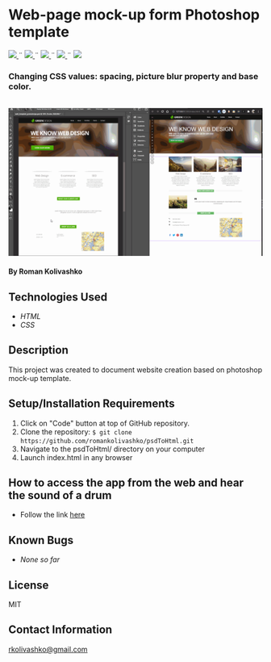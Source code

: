 # Web-page mock-up form Photoshop template

<html>
<!-- Project Shields -->
    <p align="left">
        <a href="https://github.com/romankolivashko/psdToHtml">
            <img src="https://img.shields.io/github/repo-size/romankolivashko/psdToHtml?style=plastic">
        </a>
		  ¨
        <a href="https://github.com/romankolivashko/psdToHtml/commits/main">
            <img src="https://img.shields.io/github/last-commit/romankolivashko/psdToHtml?color=yellow&style=plastic">
        </a>
        ¨
        <a href="https://github.com/romankolivashko/psdToHtml/stargazers">
            <img src="https://img.shields.io/github/stars/romankolivashko/psdToHtml?color=yellow&style=plastic">
        </a>
        ¨
        <a href="https://github.com/romankolivashko/psdToHtml/issues">
           <img src="https://img.shields.io/github/issues/romankolivashko/psdToHtml?color=yellow&style=plastic">
        </a>
        ¨
        <a href="https://linkedin.com/in/rkolivashko">
            <img src="https://img.shields.io/badge/-LinkedIn-black.svg?style=plastic&logo=linkedin&colorB=2867B2">
        </a>
    </p> 
</html>

### Changing CSS values: spacing, picture blur property and base color.

\
![](./images/psdToHtml.gif)

#### By Roman Kolivashko

## Technologies Used

* _HTML_
* _CSS_

## Description
This project was created to document website creation based on photoshop mock-up template.

## Setup/Installation Requirements

1. Click on "Code" button at top of GitHub repository. 
2. Clone the repository: `$ git clone https://github.com/romankolivashko/psdToHtml.git`
3. Navigate to the psdToHtml/ directory on your computer
4. Launch index.html in any browser 

## How to access the app from the web and hear the sound of a drum
* Follow the link [here](https://stoic-gates-2c71b0.netlify.app/)
## Known Bugs

* _None so far_

## License
MIT
## Contact Information
rkolivashko@gmail.com